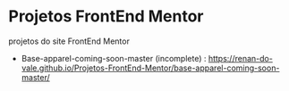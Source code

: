 # Projetos FrontEnd Mentor
 projetos do site FrontEnd Mentor

 - Base-apparel-coming-soon-master (incomplete) : https://renan-do-vale.github.io/Projetos-FrontEnd-Mentor/base-apparel-coming-soon-master/
